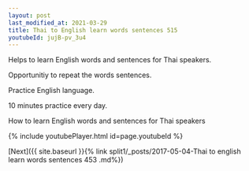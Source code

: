 ```yaml
---
layout: post
last_modified_at: 2021-03-29
title: Thai to English learn words sentences 515 
youtubeId: jujB-pv_3u4
---
```

 
 
Helps to learn English words and sentences for Thai speakers.

Opportunitiy to repeat the words sentences. 

Practice English language. 
 
10 minutes practice every day. 
 
How to learn English words and sentences for Thai speakers 
 
{% include youtubePlayer.html id=page.youtubeId %}
 
 
[Next]({{ site.baseurl }}{% link  split1/_posts/2017-05-04-Thai to english learn words sentences 453 .md%})
 
